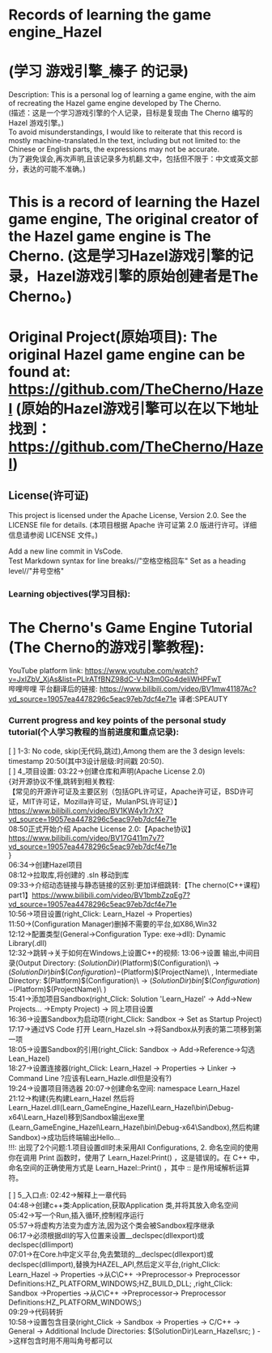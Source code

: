 # Records of learning the game engine_Hazel  
# (学习 游戏引擎_榛子 的记录)
Description: This is a personal log of learning a game engine, with the aim of recreating the Hazel game engine developed by The Cherno.  
(描述：这是一个学习游戏引擎的个人记录，目标是复现由 The Cherno 编写的 Hazel 游戏引擎。)  
To avoid misunderstandings, I would like to reiterate that this record is mostly machine-translated.In the text, including but not limited to: the Chinese or English parts, the expressions may not be accurate.  
(为了避免误会,再次声明,且该记录多为机翻.文中，包括但不限于：中文或英文部分，表达的可能不准确。)
# This is a record of learning the Hazel game engine, The original creator of the Hazel game engine is The Cherno. (这是学习Hazel游戏引擎的记录，Hazel游戏引擎的原始创建者是The Cherno。)
# Original Project(原始项目): The original Hazel game engine can be found at: https://github.com/TheCherno/Hazel (原始的Hazel游戏引擎可以在以下地址找到：https://github.com/TheCherno/Hazel)  
## License(许可证)
This project is licensed under the Apache License, Version 2.0. See the LICENSE file for details. (本项目根据 Apache 许可证第 2.0 版进行许可。详细信息请参阅 LICENSE 文件。)  

Add a new line commit in VsCode.  
Test Markdown syntax for line breaks//"空格空格回车"  Set as a heading level//"井号空格"
### Learning objectives(学习目标):  
# The Cherno's Game Engine Tutorial (The Cherno的游戏引擎教程):  
YouTube platform link: <https://www.youtube.com/watch?v=JxIZbV_XjAs&list=PLlrATfBNZ98dC-V-N3m0Go4deliWHPFwT>  
哔哩哔哩 平台翻译后的链接: <https://www.bilibili.com/video/BV1mw41187Ac?vd_source=19057ea4478296c5eac97eb7dcf4e71e> 译者:SPEAUTY  
### Current progress and key points of the personal study tutorial(个人学习教程的当前进度和重点记录):  
[ ] 1-3:  No code, skip(无代码,跳过),Among them are the 3 design levels: timestamp 20:50(其中3设计层级:时间戳 20:50).  
[ ] 4_项目设置:    03:22->创建仓库和声明(Apache License 2.0)  
      {对开源协议不懂,跳转到相关教程:  
      【常见的开源许可证及主要区别（包括GPL许可证，Apache许可证，BSD许可证，MIT许可证，Mozilla许可证，MulanPSL许可证）】https://www.bilibili.com/video/BV1KW4y1r7rX?vd_source=19057ea4478296c5eac97eb7dcf4e71e  
      08:50正式开始介绍 Apache License 2.0:【Apache协议】https://www.bilibili.com/video/BV17G411m7v7?vd_source=19057ea4478296c5eac97eb7dcf4e71e  
      }  
         06:34->创建Hazel项目  
                  08:12->拉取库,将创建的 .sln 移动到库  
                  09:33->介绍动态链接与静态链接的区别:更加详细跳转:【The cherno(C++课程) part1】https://www.bilibili.com/video/BV1bmbZzqEg7?vd_source=19057ea4478296c5eac97eb7dcf4e71e  
                  10:56->项目设置(right_Click: Learn_Hazel -> Properties)  
                  11:50->(Configuration Manager)删掉不需要的平台,如X86,Win32  
                  12:12->配置类型(General->Configuration Type: exe->dll): Dynamic Library(.dll)  
                  12:32->跳转->关于如何在Windows上设置C++的视频:
                  13:06->设置 输出,中间目录(Output Directory: $(SolutionDir)$(Platform)\$(Configuration)\ -> $(SolutionDir)bin\$(Configuration)-$(Platform)\$(ProjectName)\ , Intermediate Directory: $(Platform)\$(Configuration)\ -> $(SolutionDir)bin\int\$(Configuration)-$(Platform)\$(ProjectName)\ )  
                  15:41->添加项目Sandbox(right_Click: Solution 'Learn_Hazel' -> Add->New Projects... ->Empty Project) -> 同上项目设置  
                  16:36->设置Sandbox为启动项(right_Click: Sandbox -> Set as Startup Project)  
                  17:17->通过VS Code 打开 Learn_Hazel.sln ->将Sandbox从列表的第二项移到第一项  
                  18:05->设置Sandbox的引用(right_Click: Sandbox -> Add->Reference->勾选Lean_Hazel)  
                  18:27->设置连接器(right_Click: Learn_Hazel -> Properties -> Linker -> Command Line ?应该有Learn_Hazle.dll但是没有?)  
                  19:24->设置项目筛选器
                  20:07->创建命名空间: namespace Learn_Hazel  
                  21:12->构建(先构建Learn_Hazel 然后将Learn_Hazel.dll(Learn_GameEngine_Hazel\Learn_Hazel\bin\Debug-x64\Learn_Hazel)移到Sandbox输出exe里(Learn_GameEngine_Hazel\Learn_Hazel\bin\Debug-x64\Sandbox),然后构建Sandbox)->成功后终端输出Hello...  
      !!!: 出现了2个问题:1.项目设置dll时未采用All Configurations, 2. 命名空间的使用你在调用   Print   函数时，使用了   Learn_Hazel:Print()  ，这是错误的。在 C++ 中，命名空间的正确使用方式是   Learn_Hazel::Print()  ，其中   ::   是作用域解析运算符。
  
[ ] 5_入口点:     02:42->解释上一章代码  
                  04:48->创建c++类:Application,获取Application 类,并将其放入命名空间  
                  05:42->写一个Run,插入循环,控制程序运行  
                  05:57->将虚构方法变为虚方法,因为这个类会被Sandbox程序继承  
                  06:17->必须根据dll的写入位置来设置__declspec(dllexport)或declspec(dllimport)  
                  07:01->在Core.h中定义平台,免去繁琐的__declspec(dllexport)或declspec(dllimport),替换为HAZEL_API,然后定义平台,(right_Click: Learn_Hazel -> Properties ->从C\C++ ->Preprocessor-> Preprocessor Definitions:HZ_PLATFORM_WINDOWS;HZ_BUILD_DLL; ,right_Click: Sandbox ->Properties ->从C\C++ ->Preprocessor-> Preprocessor Definitions:HZ_PLATFORM_WINDOWS;)   
                  09:29->代码转折  
                  10:58->设置包含目录(right_Click -> Sandbox -> Properties -> C/C++ -> General -> Additional Include Directories: $(SolutionDir)Learn_Hazel\src; ) ->这样包含时用不用叫角号都可以  
                  






